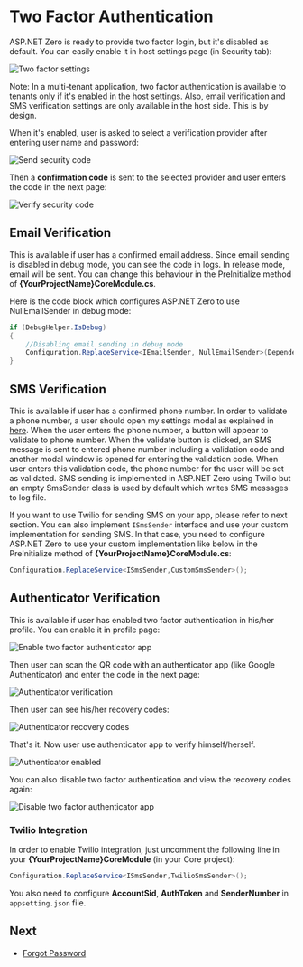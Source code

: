# Two Factor Authentication

ASP.NET Zero is ready to provide two factor login, but it's disabled as default. You can easily enable it in host settings page (in Security tab):

![Two factor settings](images/lockout-two-factor-settings-2.png)

Note: In a multi-tenant application, two factor authentication is available to tenants only if it's enabled in the host settings. Also, email verification and SMS verification settings are only available in the host side. This is by design.

When it's enabled, user is asked to select a verification provider after entering user name and password:

![Send security code](images/send-security-code-2.png)

Then a **confirmation code** is sent to the selected provider and user enters the code in the next page:

![Verify security code](images/verify-security-code-2.png)

## Email Verification

This is available if user has a confirmed email address. Since email sending is disabled in debug mode, you can see the code in logs. In release mode, email will be sent. You can change this behaviour in the PreInitialize method of **{YourProjectName}CoreModule.cs**.

Here is the code block which configures ASP.NET Zero to use NullEmailSender in debug mode:

```csharp
if (DebugHelper.IsDebug)
{
	//Disabling email sending in debug mode
	Configuration.ReplaceService<IEmailSender, NullEmailSender>(DependencyLifeStyle.Transient);
}
```

## SMS Verification

This is available if user has a confirmed phone number. In order to validate a phone number, a user should open my settings modal as explained in [here](Features-Angular-User-Menu#profile-settings). 
When the user enters the phone number, a button will appear to validate to phone number. 
When the validate button is clicked, an SMS message is sent to entered phone number including a validation code and another modal window is opened for entering the validation code. 
When user enters this validation code, the phone number for the user will be set as validated. SMS sending is implemented in ASP.NET Zero using Twilio but an empty SmsSender class is used by default which writes SMS messages to log file.

If you want to use Twilio for sending SMS on your app, please refer to next section. You can also implement `ISmsSender` interface and use your custom implementation for sending SMS.
In that case, you need to configure ASP.NET Zero to use your custom implementation like below in the PreInitialize method of **{YourProjectName}CoreModule.cs**:

```csharp
Configuration.ReplaceService<ISmsSender,CustomSmsSender>();
```

## Authenticator Verification

This is available if user has enabled two factor authentication in his/her profile. You can enable it in profile page:

![Enable two factor authenticator app](images/enable-authenticator.png)

Then user can scan the QR code with an authenticator app (like Google Authenticator) and enter the code in the next page:

![Authenticator verification](images/authenticator-verification.png)


Then user can see his/her recovery codes:

![Authenticator recovery codes](images/authenticator-recovery-codes.png)

That's it. Now user use authenticator app to verify himself/herself. 

![Authenticator enabled](images/authenticator-enabled.png)

You can also disable two factor authentication and view the recovery codes again:

![Disable two factor authenticator app](images/disable-authenticator.png)

### Twilio Integration

In order to enable Twilio integration, just uncomment the following line in your **{YourProjectName}CoreModule** (in your Core project):

```csharp
Configuration.ReplaceService<ISmsSender,TwilioSmsSender>();
```

You also need to configure **AccountSid**, **AuthToken** and **SenderNumber** in `appsetting.json` file.

## Next

* [Forgot Password](Features-Angular-Forgot-Password)